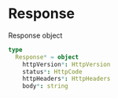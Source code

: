 # Response

Response object

```nim
type
  Response* = object
    httpVersion*: HttpVersion
    status*: HttpCode
    httpHeaders*: HttpHeaders
    body*: string
```